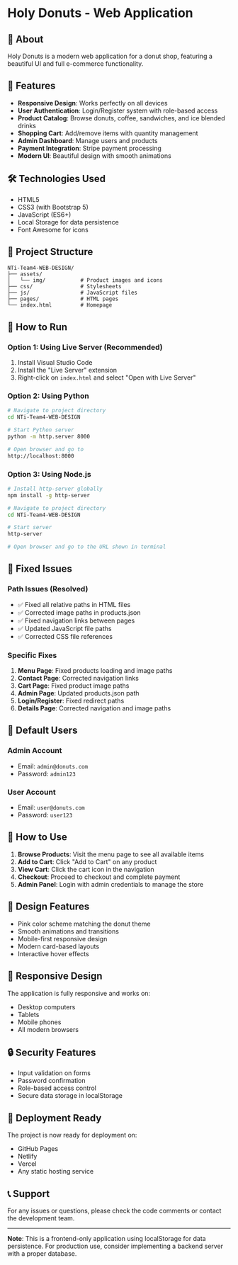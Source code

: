 # Holy Donuts - Web Application

## 🍩 About
Holy Donuts is a modern web application for a donut shop, featuring a beautiful UI and full e-commerce functionality.

## 🚀 Features
- **Responsive Design**: Works perfectly on all devices
- **User Authentication**: Login/Register system with role-based access
- **Product Catalog**: Browse donuts, coffee, sandwiches, and ice blended drinks
- **Shopping Cart**: Add/remove items with quantity management
- **Admin Dashboard**: Manage users and products
- **Payment Integration**: Stripe payment processing
- **Modern UI**: Beautiful design with smooth animations

## 🛠️ Technologies Used
- HTML5
- CSS3 (with Bootstrap 5)
- JavaScript (ES6+)
- Local Storage for data persistence
- Font Awesome for icons

## 📁 Project Structure
```
NTi-Team4-WEB-DESIGN/
├── assets/
│   └── img/           # Product images and icons
├── css/               # Stylesheets
├── js/                # JavaScript files
├── pages/             # HTML pages
└── index.html         # Homepage
```

## 🚀 How to Run

### Option 1: Using Live Server (Recommended)
1. Install Visual Studio Code
2. Install the "Live Server" extension
3. Right-click on `index.html` and select "Open with Live Server"

### Option 2: Using Python
```bash
# Navigate to project directory
cd NTi-Team4-WEB-DESIGN

# Start Python server
python -m http.server 8000

# Open browser and go to
http://localhost:8000
```

### Option 3: Using Node.js
```bash
# Install http-server globally
npm install -g http-server

# Navigate to project directory
cd NTi-Team4-WEB-DESIGN

# Start server
http-server

# Open browser and go to the URL shown in terminal
```

## 🔧 Fixed Issues

### Path Issues (Resolved)
- ✅ Fixed all relative paths in HTML files
- ✅ Corrected image paths in products.json
- ✅ Fixed navigation links between pages
- ✅ Updated JavaScript file paths
- ✅ Corrected CSS file references

### Specific Fixes
1. **Menu Page**: Fixed products loading and image paths
2. **Contact Page**: Corrected navigation links
3. **Cart Page**: Fixed product image paths
4. **Admin Page**: Updated products.json path
5. **Login/Register**: Fixed redirect paths
6. **Details Page**: Corrected navigation and image paths

## 👥 Default Users

### Admin Account
- Email: `admin@donuts.com`
- Password: `admin123`

### User Account
- Email: `user@donuts.com`
- Password: `user123`

## 🛒 How to Use

1. **Browse Products**: Visit the menu page to see all available items
2. **Add to Cart**: Click "Add to Cart" on any product
3. **View Cart**: Click the cart icon in the navigation
4. **Checkout**: Proceed to checkout and complete payment
5. **Admin Panel**: Login with admin credentials to manage the store

## 🎨 Design Features
- Pink color scheme matching the donut theme
- Smooth animations and transitions
- Mobile-first responsive design
- Modern card-based layouts
- Interactive hover effects

## 📱 Responsive Design
The application is fully responsive and works on:
- Desktop computers
- Tablets
- Mobile phones
- All modern browsers

## 🔒 Security Features
- Input validation on forms
- Password confirmation
- Role-based access control
- Secure data storage in localStorage

## 🚀 Deployment Ready
The project is now ready for deployment on:
- GitHub Pages
- Netlify
- Vercel
- Any static hosting service

## 📞 Support
For any issues or questions, please check the code comments or contact the development team.

---

**Note**: This is a frontend-only application using localStorage for data persistence. For production use, consider implementing a backend server with a proper database.
